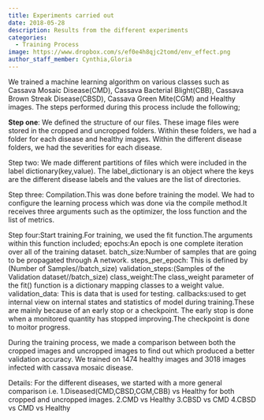 ```yaml
---
title: Experiments carried out
date: 2018-05-28
description: Results from the different experiments
categories:
  - Training Process
image: https://www.dropbox.com/s/ef0e4h8qjc2tomd/env_effect.png
author_staff_member: Cynthia,Gloria
---
```

We trained a machine learning algorithm on various classes such as Cassava Mosaic Disease(CMD), Cassava Bacterial Blight(CBB), Cassava Brown Streak Disease(CBSD), Cassava Green Mite(CGM) and Healthy images. The steps performed during this process include the following;

<b>Step one</b>: We defined the structure of our files. These image files were stored in the cropped and uncropped folders. Within these folders, we had a folder for each disease and healthy images. Within the different disease folders, we had the severities for each disease.

Step two: We made different partitions of files which were included in the label dictionary(key,value). The label_dictionary is an object where the keys are the different disease labels and the values are the list of directories.

Step three: Compilation.This was done before training the model. We had to configure the learning process which was done via the compile method.It receives three arguments such as the optimizer, the loss function and the list of metrics.

Step four:Start training.For training, we used the fit function.The arguments within this function included;                            epochs:An epoch is one complete iteration over all of the training dataset.
batch_size:Number of samples that are going to be propagated through A network.
steps_per_epoch: This is defined by (Number of Samples//batch_size)
validation_steps:(Samples of the Validation dataset//batch_size)
class_weight:The class_weight parameter of the fit() function is a dictionary mapping classes to a weight value.
validation_data: This is data that is used for testing.
callbacks:used to get internal view on internal states and statistics of model during training.These are mainly because of an early stop or a checkpoint. The early stop is done when a monitored quantity has stopped improving.The checkpoint is done to moitor progress.

During the training process, we made a comparison between both the cropped images and uncropped images to find out which produced a better validation accuracy.
We trained on 1474 healthy images and 3018 images infected with cassava mosaic disease.

Details:
For the different diseases, we started with a more general comparison i.e. 
1.Diseased(CMD,CBSD,CGM,CBB) vs Healthy for both cropped and uncropped images.
2.CMD vs Healthy
3.CBSD vs CMD
4.CBSD vs CMD vs Healthy
 
  

